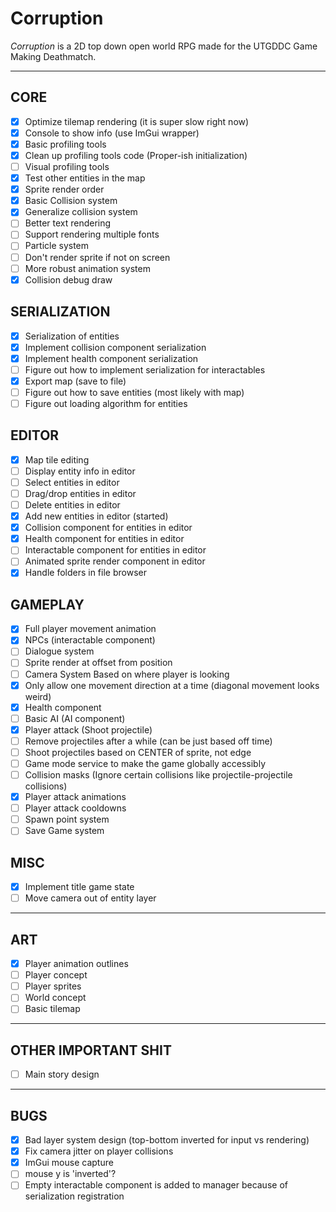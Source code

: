 # Corruption

*Corruption* is a 2D top down open world RPG made for the UTGDDC Game Making Deathmatch.

***

## CORE

- [x] Optimize tilemap rendering (it is super slow right now)
- [x] Console to show info (use ImGui wrapper)
- [x] Basic profiling tools
- [x] Clean up profiling tools code (Proper-ish initialization)
- [ ] Visual profiling tools
- [x] Test other entities in the map
- [x] Sprite render order
- [x] Basic Collision system
- [x] Generalize collision system
- [ ] Better text rendering
- [ ] Support rendering multiple fonts
- [ ] Particle system
- [ ] Don't render sprite if not on screen
- [ ] More robust animation system
- [x] Collision debug draw

## SERIALIZATION

- [x] Serialization of entities
- [x] Implement collision component serialization
- [x] Implement health component serialization
- [ ] Figure out how to implement serialization for interactables
- [x] Export map (save to file)
- [ ] Figure out how to save entities (most likely with map)
- [ ] Figure out loading algorithm for entities

## EDITOR

- [x] Map tile editing
- [ ] Display entity info in editor
- [ ] Select entities in editor
- [ ] Drag/drop entities in editor
- [ ] Delete entities in editor
- [x] Add new entities in editor (started)
- [x] Collision component for entities in editor
- [x] Health component for entities in editor
- [ ] Interactable component for entities in editor
- [ ] Animated sprite render component in editor
- [x] Handle folders in file browser

## GAMEPLAY

- [x] Full player movement animation
- [x] NPCs (interactable component)
- [ ] Dialogue system
- [ ] Sprite render at offset from position
- [ ] Camera System Based on where player is looking
- [x] Only allow one movement direction at a time (diagonal movement looks weird)
- [x] Health component
- [ ] Basic AI (AI component)
- [x] Player attack (Shoot projectile)
- [ ] Remove projectiles after a while (can be just based off time)
- [ ] Shoot projectiles based on CENTER of sprite, not edge
- [ ] Game mode service to make the game globally accessibly
- [ ] Collision masks (Ignore certain collisions like projectile-projectile collisions)
- [x] Player attack animations
- [ ] Player attack cooldowns
- [ ] Spawn point system
- [ ] Save Game system

## MISC

- [x] Implement title game state
- [ ] Move camera out of entity layer

***

## ART

- [x] Player animation outlines
- [ ] Player concept
- [ ] Player sprites
- [ ] World concept
- [ ] Basic tilemap

***

## OTHER IMPORTANT SHIT

- [ ] Main story design

***

## BUGS

- [x] Bad layer system design (top-bottom inverted for input vs rendering)
- [x] Fix camera jitter on player collisions
- [x] ImGui mouse capture
- [ ] mouse y is 'inverted'?
- [ ] Empty interactable component is added to manager because of serialization registration
